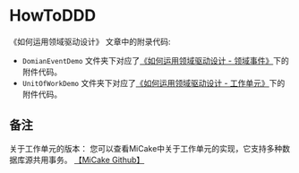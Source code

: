 # HowToDDD

《如何运用领域驱动设计》 文章中的附录代码:

+ `DomianEventDemo` 文件夹下对应了[《如何运用领域驱动设计 - 领域事件》](https://www.cnblogs.com/uoyo/p/12421553.html)下的附件代码。
+ `UnitOfWorkDemo`  文件夹下对应了[《如何运用领域驱动设计 - 工作单元》](https://www.cnblogs.com/uoyo/p/12129344.html)下的附件代码。

## 备注

关于工作单元的版本： 您可以查看MiCake中关于工作单元的实现，它支持多种数据库源共用事务。 [【MiCake Github】](https://github.com/uoyoCsharp/MiCake/tree/master/src/framework/MiCake.Uow)
